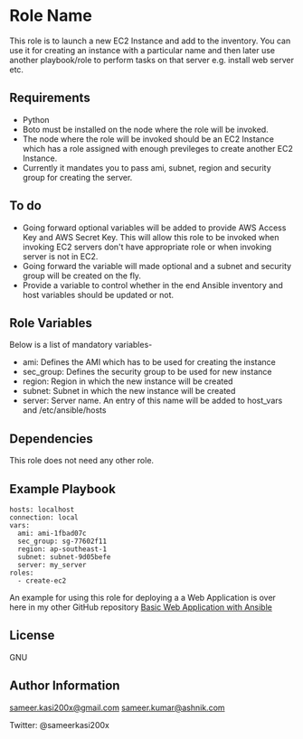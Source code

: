 Role Name
=========

This role is to launch a new EC2 Instance and add to the inventory. You can use it for creating an instance with a particular name and then later use another playbook/role to perform tasks on that server e.g. install web server etc.


Requirements
------------
 * Python
 * Boto must be installed on the node where the role will be invoked. 
 * The node where the role will be invoked should be an EC2 Instance which has a role assigned with enough previleges to create another EC2 Instance. 
 * Currently it mandates you to pass ami, subnet, region and security group for creating the server. 

To do 
--------------

 * Going forward optional variables will be added to provide AWS Access Key and AWS Secret Key. This will allow this role to be invoked when invoking EC2 servers don't have appropriate role or when invoking server is not in EC2.
 * Going forward the variable will made optional and a subnet and security group will be created on the fly.
 * Provide a variable to control whether in the end Ansible inventory and host variables should be updated or not.

Role Variables
--------------
Below is a list of mandatory variables-
 * ami: Defines the AMI which has to be used for creating the instance
 * sec_group: Defines the security group to be used for new instance
 * region: Region in which the new instance will be created
 * subnet: Subnet in which the new instance will be created
 * server: Server name. An entry of this name will be added to host_vars and /etc/ansible/hosts

Dependencies
------------
This role does not need any other role.

Example Playbook
----------------
    hosts: localhost
    connection: local
    vars:
      ami: ami-1fbad07c
      sec_group: sg-77602f11
      region: ap-southeast-1
      subnet: subnet-9d05befe
      server: my_server
    roles:
      - create-ec2

An example for using this role for deploying a a Web Application is over here in my other GitHub repository [Basic Web Application with Ansible](https://github.com/sameerkasi200x/basic-web-app-with-ansible)


License
-------

GNU

Author Information
------------------
sameer.kasi200x@gmail.com
sameer.kumar@ashnik.com

Twitter: @sameerkasi200x
